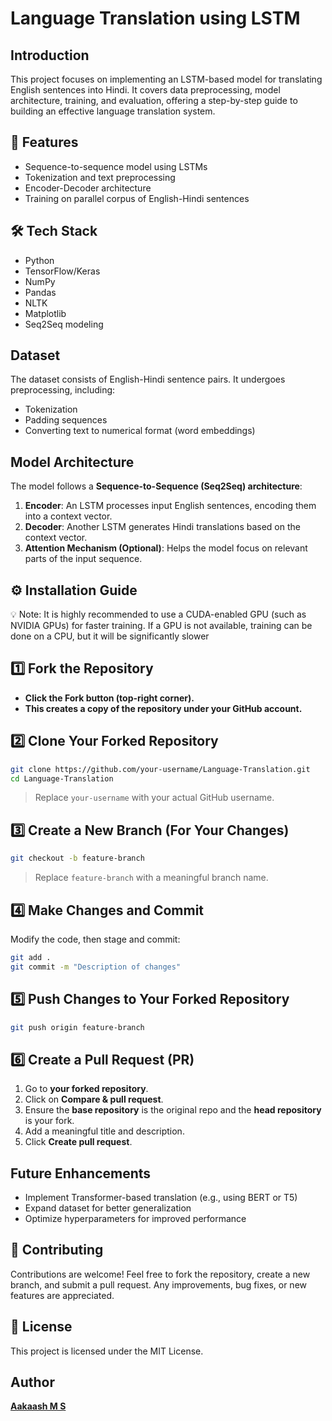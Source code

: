 # Language Translation using LSTM

## Introduction

This project focuses on implementing an LSTM-based model for translating English sentences into Hindi. It covers data preprocessing, model architecture, training, and evaluation, offering a step-by-step guide to building an effective language translation system.

## 🚀 Features
- Sequence-to-sequence model using LSTMs
- Tokenization and text preprocessing
- Encoder-Decoder architecture
- Training on parallel corpus of English-Hindi sentences


## 🛠️ Tech Stack
- Python
- TensorFlow/Keras
- NumPy
- Pandas
- NLTK
- Matplotlib
- Seq2Seq modeling

## Dataset
The dataset consists of English-Hindi sentence pairs. It undergoes preprocessing, including:
- Tokenization
- Padding sequences
- Converting text to numerical format (word embeddings)

## Model Architecture
The model follows a **Sequence-to-Sequence (Seq2Seq) architecture**:
1. **Encoder**: An LSTM processes input English sentences, encoding them into a context vector.
2. **Decoder**: Another LSTM generates Hindi translations based on the context vector.
3. **Attention Mechanism (Optional)**: Helps the model focus on relevant parts of the input sequence.


## ⚙️ Installation Guide
💡 Note: It is highly recommended to use a CUDA-enabled GPU (such as NVIDIA GPUs) for faster training. If a GPU is not available, training can be done on a CPU, but it will be significantly slower

## 1️⃣ Fork the Repository
- **Click the **Fork** button (top-right corner).**
- **This creates a copy of the repository under your GitHub account.**

## 2️⃣ Clone Your Forked Repository
```sh
git clone https://github.com/your-username/Language-Translation.git
cd Language-Translation

```
> Replace `your-username` with your actual GitHub username.

## 3️⃣ Create a New Branch (For Your Changes)
```sh
git checkout -b feature-branch
```
> Replace `feature-branch` with a meaningful branch name.

## 4️⃣ Make Changes and Commit
Modify the code, then stage and commit:
```sh
git add .
git commit -m "Description of changes"
```

## 5️⃣ Push Changes to Your Forked Repository
```sh
git push origin feature-branch
```

## 6️⃣ Create a Pull Request (PR)
1. Go to **your forked repository**.
2. Click on **Compare & pull request**.
3. Ensure the **base repository** is the original repo and the **head repository** is your fork.
4. Add a meaningful title and description.
5. Click **Create pull request**.



## Future Enhancements
- Implement Transformer-based translation (e.g., using BERT or T5)
- Expand dataset for better generalization
- Optimize hyperparameters for improved performance

## 🤝 Contributing
Contributions are welcome! Feel free to fork the repository, create a new branch, and submit a pull request. Any improvements, bug fixes, or new features are appreciated.


## 📜 License
This project is licensed under the MIT License.



## Author
[**Aakaash M S**](https://github.com/msaakaash)

